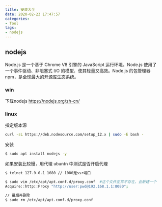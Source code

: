 ```yaml
---
title: 安装大全
date: 2020-02-23 17:47:57
categories:
- Tool
tags:
- nodejs
---
```


## nodejs
Node.js 是一个基于 Chrome V8 引擎的 JavaScript 运行环境。Node.js 使用了一个事件驱动、非阻塞式 I/O 的模型，使其轻量又高效。Node.js 的包管理器 npm，是全球最大的开源库生态系统。
### win
下载nodejs https://nodejs.org/zh-cn/

### linux
指定版本源
``` BASH
curl -sL https://deb.nodesource.com/setup_12.x | sudo -E bash -
```

安装
``` BASH
$ sudo apt install nodejs -y
```

如果安装比较慢，用代理
ubuntn 中测试是否开启代理
``` BASH
$ telnet 127.0.0.1 1080 // 1080是ssr端口

$ sudo vim /etc/apt/apt.conf.d/proxy.conf  #这个文件正常不存在，会新建一个
Acquire::http::Proxy "http://user:pwd@192.168.1.1:8080";

// 最后再删除
$ sudo rm /etc/apt/apt.conf.d/proxy.conf
```
